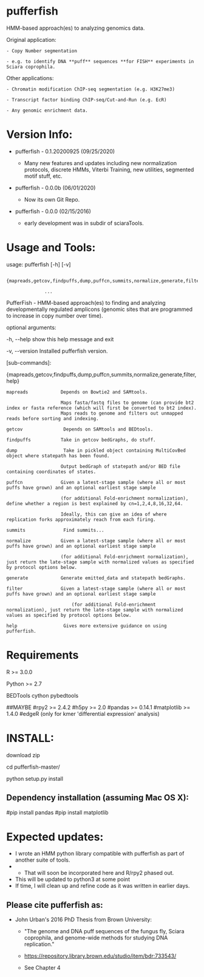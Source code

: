 pufferfish
==========

HMM-based approach(es) to analyzing genomics data.

Original application:

	- Copy Number segmentation 

	- e.g. to identify DNA **puff** sequences **for FISH** experiments in Sciara coprophila.

Other applications:

	- Chromatin modification ChIP-seq segmentation (e.g. H3K27me3)

	- Transcript factor binding ChIP-seq/Cut-and-Run (e.g. EcR)

	- Any genomic enrichment data.


Version Info:
============
- pufferfish - 0.1.20200925 (09/25/2020)
	- Many new features and updates including new normalization protocols, discrete HMMs, Viterbi Training, new utilities, segmented motif stuff, etc.

- pufferfish - 0.0.0b (06/01/2020)

	- Now its own Git Repo.

- pufferfish - 0.0.0 (02/15/2016)

	- early development was in subdir of sciaraTools.





Usage and Tools:
================


usage: pufferfish [-h] [-v]

                  {mapreads,getcov,findpuffs,dump,puffcn,summits,normalize,generate,filter,help}

                  ...

 PufferFish - HMM-based approach(es) to finding and analyzing developmentally regulated amplicons (genomic sites that are programmed to increase in copy number over time).

optional arguments:

  -h, --help            show this help message and exit

  -v, --version         Installed pufferfish version.

[sub-commands]:


  {mapreads,getcov,findpuffs,dump,puffcn,summits,normalize,generate,filter,help}

    mapreads            Depends on Bowtie2 and SAMtools.

                        Maps fasta/fastq files to genome (can provide bt2 index or fasta reference (which will first be converted to bt2 index).
                        Maps reads to genome and filters out unmapped reads before sorting and indexing.

    getcov               Depends on SAMtools and BEDtools.

    findpuffs           Take in getcov bedGraphs, do stuff.

    dump                 Take in pickled object containing MultiCovBed object where statepath has been found.

                        Output bedGraph of statepath and/or BED file containing coordinates of states.

    puffcn              Given a latest-stage sample (where all or most puffs have grown) and an optional earliest stage sample

                        (for additional Fold-enrichment normalization), define whether a region is best explained by cn=1,2,4,8,16,32,64.

                        Ideally, this can give an idea of where replication forks approximately reach from each firing.

    summits              Find summits...

    normalize           Given a latest-stage sample (where all or most puffs have grown) and an optional earliest stage sample

                        (for additional Fold-enrichment normalization), just return the late-stage sample with normalized values as specified by protocol options below.

    generate            Generate emitted_data and statepath bedGraphs.

    filter              Given a latest-stage sample (where all or most puffs have grown) and an optional earliest stage sample

                            (for additional Fold-enrichment normalization), just return the late-stage sample with normalized values as specified by protocol options below.

    help                 Gives more extensive guidance on using pufferfish.





Requirements
==========

R >= 3.0.0

Python >= 2.7

BEDTools
cython
pybedtools

##MAYBE
#rpy2 >= 2.4.2
#h5py >= 2.0
#pandas >= 0.14.1
#matplotlib >= 1.4.0
#edgeR (only for kmer 'differential expression' analysis)


INSTALL:
=======
download zip

cd pufferfish-master/

python setup.py install


Dependency installation (assuming Mac OS X):
-------------------------------------------
#pip install pandas
#pip install matplotlib



Expected updates:
================
- I wrote an HMM python library compatible with pufferfish as part of another suite of tools.
- - That will soon be incorporated here and R/rpy2 phased out.
- This will be updated to python3 at some point
- If time, I will clean up and refine code as it was written in earlier days.



Please cite pufferfish as:
-------------------------------------------

- John Urban's 2016 PhD Thesis from Brown University: 

	- "The genome and DNA puff sequences of the fungus fly, Sciara coprophila, and genome-wide methods for studying DNA replication."

	- https://repository.library.brown.edu/studio/item/bdr:733543/

	- See Chapter 4


